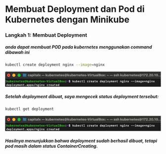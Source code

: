 # Membuat Deployment dan Pod di Kubernetes dengan Minikube


### Langkah 1: Membuat Deployment

##### anda dapat membuat POD pada kubernetes menggunakan command dibawah ini 

```sh
kubectl create deployment nginx --image=nginx
``` 

![Deskripsi Gambar](images/create-pod.png)

##### Setelah deployment dibuat, saya mengecek status deployment tersebut:

```sh
kubectl get deployment
``` 

![Deskripsi Gambar](images/create-pod.png)

##### Hasilnya menunjukkan bahwa deployment sudah berhasil dibuat, tetapi pod masih dalam status ContainerCreating.